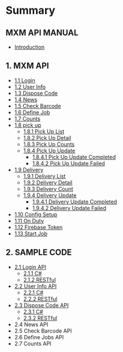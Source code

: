 # Summary

## MXM API MANUAL

* [Introduction](//README.md)

## 1. MXM API

* [1.1 Login](/mxm-api/login-api.md)
* [1.2 User Info](/mxm-api/user-info-api.md)
* [1.3 Dispose Code](/mxm-api/dispose-code-api.md)
* [1.4 News](/mxm-api/news-api.md)
* [1.5 Check Barcode](/mxm-api/check-barcode-api.md)
* [1.6 Define Job](/mxm-api/define-jobs-api.md)
* [1.7 Counts](/mxm-api/counts-api.md)
* [1.8 pick up](/mxm-api/pick-up.md)
  * [1.8.1 Pick Up List](mxm-api/pick-up/pick-up-list.md)
  * [1.8.2 Pick Up Detail](mxm-api/pick-up/pick-up-detail.md)
  * [1.8.3 Pick Up Counts](mxm-api/pick-up/pick-up-counts.md)
  * [1.8.4 Pick Up Update](mxm-api/pick-up/pick-up-update.md)
    * [1.8.4.1 Pick Up Update Completed](mxm-api/pick-up/pick-up-update/pick-up-update-completed.md)
    * [1.8.4.2 Pick Up Update Failed](mxm-api/pick-up/pick-up-update/pick-up-update-failed.md)
* [1.9 Delivery](mxm-api/delivery.md)
  * [1.9.1 Delivery List](mxm-api/delivery/delivery-list.md)
  * [1.9.2 Delivery Detail](mxm-api/delivery/delivery-detail.md)
  * [1.9.3 Delivery Count](mxm-api/delivery/delivery-count.md)
  * [1.9.4 Delivery  Update](mxm-api/delivery/delivery-update.md)
    * [1.9.4.1 Delivery Update Completed](mxm-api/delivery/delivery-update/1941-delivery-update-completed.md)
    * [1.9.4.2 Delivery Update Failed](mxm-api/delivery/delivery-update/delivery-update-failed.md)
* [1.10 Config Setup](mxm-api/110-config-setup.md)
* [1.11 On Duty](mxm-api/111-start-job.md)
* [1.12 Firebase Token](mxm-api/112-firebase-token.md)
* [1.13 Start Job](mxm-api/113-start-job.md)

## 2. SAMPLE CODE

* [2.1 Login API](2-sample-code/21-login-api.md)
  * [2.1.1 C\#](2-sample-code/21-login-api/c.md)
  * [2.1.2 RESTful](2-sample-code/21-login-api/212-restful.md)
* [2.2 User Info API](2-sample-code/22-user-info-api.md)
  * [2.2.1 C\#](2-sample-code/22-user-info-api/221-c.md)
  * [2.2.2 RESTful](2-sample-code/22-user-info-api/222-restful.md)
* [2.3 Dispose Code API](2-sample-code/23-dispose-code-api.md)
  * [2.3.1 C\#](2-sample-code/231-c.md)
  * [2.3.2 RESTful](2-sample-code/232-restful.md)
* 2.4 News API
* 2.5 Check Barcode API
* 2.6 Define Jobs API
* 2.7 Counts API

